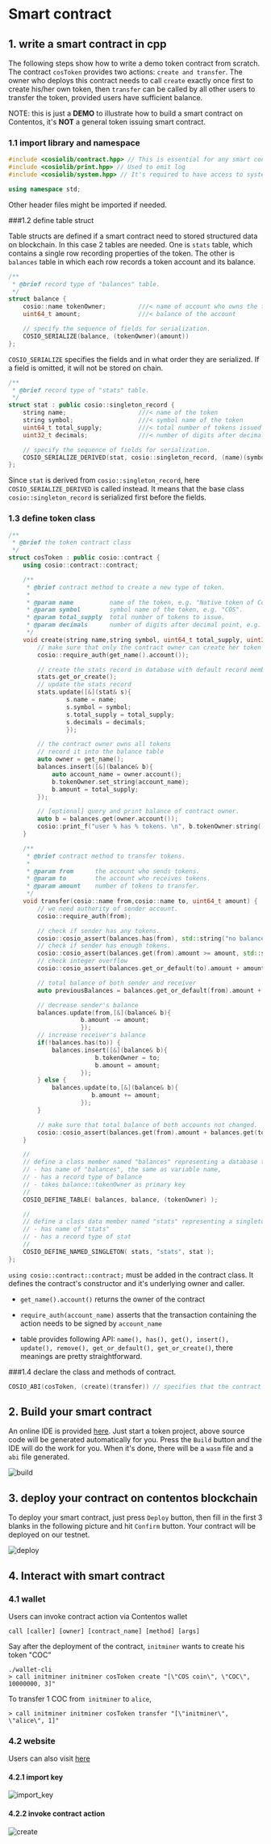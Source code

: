 # Smart contract



## 1. write a smart contract in cpp

The following steps show how to write a demo token contract from scratch. The contract `cosToken` provides two actions: `create and transfer`.  The owner who deploys this contract needs to call `create` exactly once first to create his/her own token,  then `transfer` can be called by all other users to transfer the token, provided users have sufficient balance.

NOTE: this is just a **DEMO** to illustrate how to build a smart contract on Contentos, it's **NOT** a general token issuing smart contract.

### 1.1  import library and namespace

```cpp
#include <cosiolib/contract.hpp> // This is essential for any smart contract
#include <cosiolib/print.hpp> // Used to emit log
#include <cosiolib/system.hpp> // It's required to have access to system functions. In this case require_auth and cosio_assert is called

using namespace std;
```

Other header files might be imported if needed.



###1.2  define table struct 

Table structs are defined if a smart contract need to stored structured data on blockchain. In this case 2 tables are needed. One is `stats` table, which contains a single row recording properties of the token. The other is `balances` table in which each row records a token account and its balance.

```cpp
/**
 * @brief record type of "balances" table.
 */
struct balance {
    cosio::name tokenOwner;         ///< name of account who owns the token
    uint64_t amount;                ///< balance of the account

    // specify the sequence of fields for serialization.
    COSIO_SERIALIZE(balance, (tokenOwner)(amount))
};
```

`COSIO_SERIALIZE` specifies the fields and in what order they are serialized. If a field is omitted, it will not be stored on chain.



```cpp
/**
 * @brief record type of "stats" table.
 */
struct stat : public cosio::singleton_record {
    string name;                    ///< name of the token
    string symbol;                  ///< symbol name of the token
    uint64_t total_supply;          ///< total number of tokens issued
    uint32_t decimals;              ///< number of digits after decimal point

    // specify the sequence of fields for serialization.
    COSIO_SERIALIZE_DERIVED(stat, cosio::singleton_record, (name)(symbol)(total_supply)(decimals))
};
```

Since `stat` is derived from `cosio::singleton_record`, here  `COSIO_SERIALIZE_DERIVED` is called instead. It means that the base class `cosio::singleton_record` is serialized first before the fields.  



### 1.3  define token class

```cpp
/**
 * @brief the token contract class
 */
struct cosToken : public cosio::contract {
    using cosio::contract::contract;

    /**
     * @brief contract method to create a new type of token.
     * 
     * @param name          name of the token, e.g. "Native token of Contentos".
     * @param symbol        symbol name of the token, e.g. "COS".
     * @param total_supply  total number of tokens to issue.
     * @param decimals      number of digits after decimal point, e.g. with decimals==3, 12345 COS tokens represent as "12.345 COS".
     */
    void create(string name,string symbol, uint64_t total_supply, uint32_t decimals) {
        // make sure that only the contract owner can create her token
        cosio::require_auth(get_name().account());

        // create the stats record in database with default record member values.
        stats.get_or_create();
        // update the stats record
        stats.update([&](stat& s){
                s.name = name;
                s.symbol = symbol;
                s.total_supply = total_supply;
                s.decimals = decimals;
                });

        // the contract owner owns all tokens
        // record it into the balance table
        auto owner = get_name();
        balances.insert([&](balance& b){
            auto account_name = owner.account();
            b.tokenOwner.set_string(account_name);
            b.amount = total_supply;
        });

        // [optional] query and print balance of contract owner.
        auto b = balances.get(owner.account());
        cosio::print_f("user % has % tokens. \n", b.tokenOwner.string(), b.amount);
    }

    /**
     * @brief contract method to transfer tokens.
     * 
     * @param from      the account who sends tokens.
     * @param to        the account who receives tokens.
     * @param amount    number of tokens to transfer.
     */
    void transfer(cosio::name from,cosio::name to, uint64_t amount) {
        // we need authority of sender account.
        cosio::require_auth(from);

        // check if sender has any tokens.
        cosio::cosio_assert(balances.has(from), std::string("no balance:") + from.string());
        // check if sender has enough tokens.
        cosio::cosio_assert(balances.get(from).amount >= amount, std::string("balance not enough:") + from.string());
        // check integer overflow
        cosio::cosio_assert(balances.get_or_default(to).amount + amount > balances.get_or_default(to).amount, std::string("over flow"));

        // total balance of both sender and receiver
        auto previousBalances = balances.get_or_default(from).amount + balances.get_or_default(to).amount;

        // decrease sender's balance
        balances.update(from,[&](balance& b){
                    b.amount -= amount;
                    });
        // increase receiver's balance
        if(!balances.has(to)) {
            balances.insert([&](balance& b){
                        b.tokenOwner = to;
                        b.amount = amount;
                    });
        } else {
            balances.update(to,[&](balance& b){
                       b.amount += amount;
                    });
        }

        // make sure that total balance of both accounts not changed.
        cosio::cosio_assert(balances.get(from).amount + balances.get(to).amount == previousBalances, std::string("balance not equal after transfer"));
    }

    //
    // define a class member named "balances" representing a database table which,
    // - has name of "balances", the same as variable name,
    // - has a record type of balance
    // - takes balance::tokenOwner as primary key
    //
    COSIO_DEFINE_TABLE( balances, balance, (tokenOwner) );

    //
    // define a class data member named "stats" representing a singleton table which,
    // - has name of "stats"
    // - has a record type of stat
    //
    COSIO_DEFINE_NAMED_SINGLETON( stats, "stats", stat );
};
```

`using cosio::contract::contract;` must be added in the contract class.  It defines the contract's constructor and it's underlying owner and caller. 

*  `get_name().account()` returns the owner of the contract

* `require_auth(account_name)` asserts that the transaction containing the action needs to be signed by `account_name`
* table provides following API:  `name(), has(), get(), insert(), update(), remove(), get_or_default(), get_or_create()`, there meanings are pretty straightforward.



###1.4 declare the class and methods of contract.

```cpp
COSIO_ABI(cosToken, (create)(transfer)) // specifies that the contract exposes two actions: create and transfer
```



## 2. Build your smart contract

An online IDE is provided [here](http://studio.contentos.io/).  Just start a token project, above source code will be generated automatically for you. Press the `Build` button and the IDE will do the work for you. When it's done,  there will be a `wasm` file and a `abi` file generated.

![build](../../_media/contract_build.jpg)

## 3. deploy your contract on contentos blockchain

To deploy your smart contract, just press `Deploy` button, then fill in the first 3 blanks in the following picture and hit `Confirm` button. Your contract will be deployed on our testnet.

![deploy](../../_media/contract_deploy.jpg)



## 4. Interact with smart contract

### 4.1 wallet

Users can invoke contract action via Contentos wallet

```shell
call [caller] [owner] [contract_name] [method] [args]
```

Say after the deployment of the contract, `initminer` wants to create his token "COC"

```shell
./wallet-cli
> call initminer initminer cosToken create "[\"COS coin\", \"COC\", 10000000, 3]"
```

To transfer 1 COC from` initminer` to `alice`, 

```shell
> call initminer initminer cosToken transfer "[\"initminer\", \"alice\", 1]"
```



### 4.2 website

Users can also visit [here](https://testwallet.contentos.io/#/create)

#### 4.2.1 import key

![import_key](../../_media/import_key_web_wallet.jpg)

#### 4.2.2 invoke contract action

![create](../../_media/action_web_wallet.jpg)
